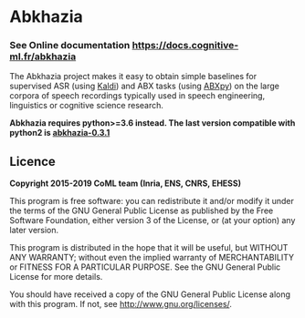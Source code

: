 # Abkhazia

### See Online documentation https://docs.cognitive-ml.fr/abkhazia

The Abkhazia project makes it easy to obtain simple baselines for
supervised ASR (using [Kaldi](http://kaldi-asr.org)) and ABX tasks
(using [ABXpy](https://github.com/bootphon/ABXpy)) on the large corpora
of speech recordings typically used in speech engineering, linguistics
or cognitive science research.

**Abkhazia requires python>=3.6 instead. The last version compatible with
python2 is
[abkhazia-0.3.1](https://github.com/bootphon/abkhazia/releases/tag/v0.3.1)**

## Licence

**Copyright 2015-2019 CoML team (Inria, ENS, CNRS, EHESS)**

This program is free software: you can redistribute it and/or modify
it under the terms of the GNU General Public License as published by
the Free Software Foundation, either version 3 of the License, or
(at your option) any later version.

This program is distributed in the hope that it will be useful,
but WITHOUT ANY WARRANTY; without even the implied warranty of
MERCHANTABILITY or FITNESS FOR A PARTICULAR PURPOSE.  See the
GNU General Public License for more details.

You should have received a copy of the GNU General Public License
along with this program.  If not, see <http://www.gnu.org/licenses/>.
